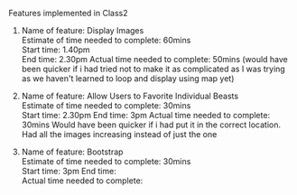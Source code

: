 Features implemented in Class2
1. Name of feature: Display Images   
Estimate of time needed to complete: 60mins   
Start time: 1.40pm  
End time:   2.30pm
Actual time needed to complete:  50mins (would have been quicker if i had tried not to make it as complicated as I was trying as we haven't learned to loop and display using map yet)

2. Name of feature: Allow Users to Favorite Individual Beasts   
Estimate of time needed to complete: 30mins   
Start time: 2.30pm
End time:  3pm
Actual time needed to complete: 30mins Would have been quicker if i had put it in the correct location. Had all the images increasing instead of just the one

3. Name of feature: Bootstrap   
Estimate of time needed to complete: 30mins   
Start time: 3pm
End time:   
Actual time needed to complete:   